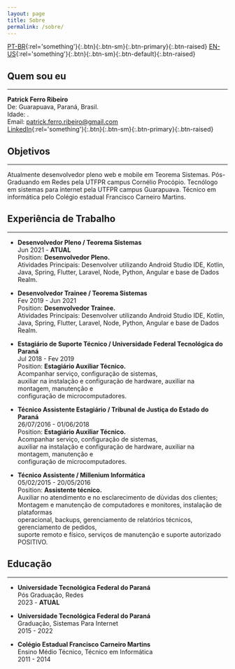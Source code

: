 ```yaml
---
layout: page
title: Sobre
permalink: /sobre/
---
```


[PT-BR](/sobre){:rel='something'}{:.btn}{:.btn-sm}{:.btn-primary}{:.btn-raised}  [EN-US](/about){:rel='something'}{:.btn}{:.btn-sm}{:.btn-default}{:.btn-raised}  

## Quem sou eu  
___
**Patrick Ferro Ribeiro**  
De: Guarapuava, Paraná, Brasil.  
Idade: <script>var birth = new Date("August 26, 1995 00:00:00");
  var curr  = new Date();
  var diff = curr.getTime() - birth.getTime();
   document.write(Math.floor(diff / (1000 * 60 * 60 * 24 * 365.25)));</script>.  
Email: patrick.ferro.ribeiro@gmail.com  
<a href="https://www.linkedin.com/in/patrickferroribeiro/" target="_blank">LinkedIn</a>{:rel='something'}{:.btn}{:.btn-sm}{:.btn-primary}{:.btn-raised}  
## Objetivos  
___
Atualmente desenvolvedor pleno web e mobile em Teorema Sistemas.
Pós-Graduando em Redes pela UTFPR campus Cornélio Procópio.
Tecnólogo em sistemas para internet pela UTFPR campus Guarapuava.
Técnico em informática pelo Colégio estadual Francisco Carneiro Martins.  

## Experiência de Trabalho  
___
- **Desenvolvedor Pleno / Teorema Sistemas**  
Jun 2021 - **ATUAL**  
Position: **Desenvolvedor Pleno.**  
Atividades Principais: Desenvolver utilizando Android Studio IDE, Kotlin, Java, Spring, Flutter, Laravel, Node, Python, Angular e base de Dados Realm.  

 - **Desenvolvedor Trainee / Teorema Sistemas**  
Fev 2019 - Jun 2021  
Position: **Desenvolvedor Trainee.**  
Atividades Principais: Desenvolver utilizando Android Studio IDE, Kotlin, Java, Spring, Flutter, Laravel, Node, Python, Angular e base de Dados Realm.  

 - **Estagiário de Suporte Técnico / Universidade Federal Tecnológica do Paraná**  
Jul 2018 - Fev 2019  
Position: **Estagiário Auxiliar Técnico.**  
Acompanhar serviço, configuração de sistemas,  
auxiliar na instalação e configuração de hardware, auxiliar na montagem, manutenção e  
configuração de microcomputadores.  

 - **Técnico Assistente Estagiário / Tribunal de Justiça do Estado do Paraná**  
26/07/2016 - 01/06/2018  
Position: **Estagiário Auxiliar Técnico.**  
Acompanhar serviço, configuração de sistemas,  
auxiliar na instalação e configuração de hardware, auxiliar na montagem, manutenção e  
configuração de microcomputadores.  

 - **​Técnico Assistente / Millenium Informática**  
 05/02/2015 - 20/05/2016  
 Position: **Assistente técnico.**  
Auxiliar no atendimento e no esclarecimento de dúvidas dos clientes;  
Montagem e manutenção de computadores e monitores, instalação de plataformas  
operacional, backups, gerenciamento de relatórios técnicos, gerenciamento de pedidos,  
suporte remoto e físico, serviços de manutenção e suporte autorizado POSITIVO.   

## Educação  
___
- **Universidade Tecnológica Federal do Paraná**  
Pós Graduação, Redes  
2023 - **ATUAL**  


 - **Universidade Tecnológica Federal do Paraná**  
 Graduação, Sistemas Para Internet  
 2015 - 2022  


 - **Colégio Estadual Francisco Carneiro Martins**  
 Ensino Médio Técnico, Técnico em Informática  
 2011 - 2014  

